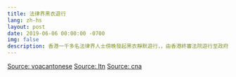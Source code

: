 ```yaml
---
title: 法律界黑衣遊行
lang: zh-hs
layout: post
date: 2019-06-06 00:00:00 -0700
img: false
description: 香港一千多名法律界人士傍晚發起黑衣靜默遊行，，由香港終審法院遊行至政府總部公民廣場外靜默3分鐘，表達反對港府推動《逃犯條例》修訂
---
```


[Source: voacantonese](https://www.voacantonese.com/a/hl-legal-orofessionals-silent-march-against-extradition-bill-q-and-a/4948064.html)
[Source: ltn](https://news.ltn.com.tw/news/world/breakingnews/2814834)
[Source: cna](https://www.cna.com.tw/news/acn/201906060293.aspx)